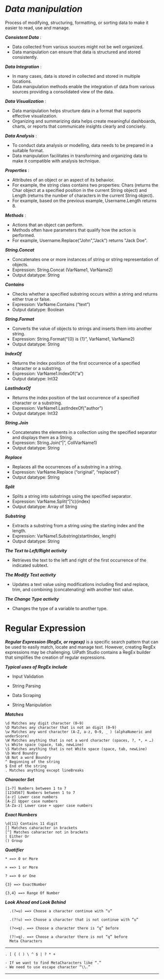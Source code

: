 # ***Data manipulation*** 

Process of modifying, structuring, formatting, or sorting data to make it easier to read, use and manage.

***Consistent Data*** : 

- Data collected from various sources might not be well organized. 
- Data manipulation can ensure that data is structured and stored consistently.


***Data Integration*** : 

- In many cases, data is stored in collected and stored in multiple locations. 
- Data manipulation methods enable the integration of data from various sources providing a consolidated view of the data.


***Data Visualization*** : 

- Data manipulation helps structure data in a format that supports effective visualization. 
- Organizing and summarizing data helps create meaningful dashboards, charts, or reports that communicate insights clearly and concisely. 


***Data Analysis*** : 

- To conduct data analysis or modelling, data needs to be prepared in a suitable format. 
- Data manipulation facilitates in transforming and organizing data to make it compatible with analysis technique.


***Properties*** : 

- Attributes of an object or an aspect of its behavior. 
- For example, the string class contains two properties: Chars (returns the Char object at a specified position in the current String object) and Length (returns the number of characters in the current String object). 
- For example, based on the previous example, Username.Length returns 8. 


***Methods*** : 

- Actions that an object can perform. 
- Methods often have parameters that qualify how the action is performed. 
- For example, Username.Replace("John","Jack") returns "Jack Doe". 


***String.Concat***

- Concatenates one or more instances of string or string representation of objects.
- Expression: String.Concat (VarName1, VarName2)
- Output datatype: String

***Contains***

- Checks whether a specified substring occurs within a string and returns either true or false.
- Expression: VarName.Contains (“text”)
- Output datatype: Boolean

***String.Format***

- Converts the value of objects to strings and inserts them into another string.
- Expression: String.Format(“{0} is {1}”, VarName1, VarName2)
- Output datatype: String

***IndexOf***

- Returns the index position of the first occurrence of a specified character or a substring. 
- Expression: VarName1.IndexOf(“a”)
- Output datatype: Int32

***LastIndexOf***

- Returns the index position of the last occurrence of a specified character or a substring.
- Expression: VarName1.LastIndexOf("author")
- Output datatype: Int32

***String.Join***

- Concatenates the elements in a collection using the specified separator and displays them as a String.
- Expression: String.Join(“|”, CollVarName1)
- Output datatype: String

***Replace***

- Replaces all the occurrences of a substring in a string.
- Expression: VarName.Replace (“original”, “replaced”)
- Output datatype: String

***Split***

- Splits a string into substrings using the specified separator.
- Expression: VarName.Split(“|“c)(index)
- Output datatype: Array of String

***Substring***

- Extracts a substring from a string using the starting index and the length.
- Expression: VarName1.Substring(startIndex, length)
- Output datatype: String
  

***The Text to Left/Right activity***

- Retrieves the text to the left and right of the first occurrence of the indicated subtext.

***The Modify Text activity***

- Updates a text value using modifications including find and replace, trim, and combining (concatenating) with another text value.

***The Change Type activity*** 

- Changes the type of a variable to another type.  


# Regular Expression

***Regular Expression (RegEx, or regexp)*** is a specific search pattern that can be used to easily match, locate and manage text. However, creating RegEx expressions may be challenging. UiPath Studio contains a RegEx builder that simplifies the creation of regular expressions.

***Typical uses of RegEx include***

- Input Validation

- String Parsing

- Data Scraping
  
- String Manipulation

***Matches***

    \d Matches any digit character (0–9)
    \D Matches any character that is not an digit (0–9)
    \w Matches any word character (A-Z, a-z, 0–9, _ ) (alphaNumeric and underScore)
    \W Matches anything that is not a word character (spaces, ?, *, + …)
    \s White space (space, tab, newLine)
    \S Matches anything that is not White space (space, tab, newLine)
    \b Word Boundry
    \B Not a word Boundry
    ^ Beginning of the string
    $ End of the string
    . Matches anything except lineBreaks

***Character Set***

    [1–7] Numbers between 1 to 7
    [1234567] Numbers between 1 to 7
    [a-z] Lower case numbers
    [A-Z] Upper case numbers
    [A-Za-z] Lower case + upper case numbers

***Exact Numbers***

    \d{11} Contains 11 digit
    [] Matches caharacter in brackets
    [^] Matches caharacter not in brackets
    | Either Or
    () Group

***Quatifier***

    * ==> 0 or More
    
    + ==> 1 or More
    
    ? ==> 0 or One
    
    {3} ==> ExactNumber
    
    {3,4} ==> Range Of Number

    


***Look Ahead and Look Behind***



      .(?=u) ==> Choose a character continue with “u”
      
      .(?!u) ==> Choose a character that is not continue with “u”
      
      (?<=q). ==> Choose a character there is “q” before
      
      (?!=q). ==> Choose a character there is not “q” before
      Meta Characters



_____________________________________________________________

    . [ { ( ) \ ^ $ | ? * +

    - If we want to find MetaCharacters like “.”
    - We need to use escape character “\\.”

_____________________________________________________________
































